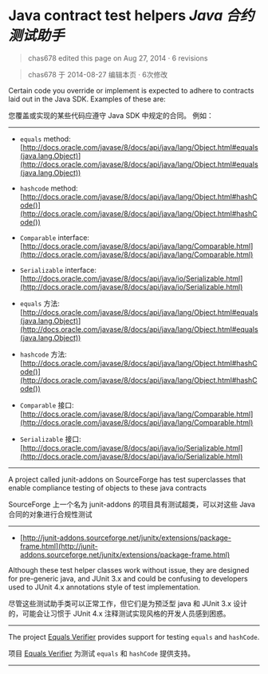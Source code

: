 # Java contract test helpers *Java 合约测试助手*

> chas678 edited this page on Aug 27, 2014 · 6 revisions 

> chas678 于 2014-08-27 编辑本页 · 6次修改

Certain code you override or implement is expected to adhere to contracts laid out in the Java SDK. 
Examples of these are:


您覆盖或实现的某些代码应遵守 Java SDK 中规定的合同。
例如：

---

* `equals` method: [http://docs.oracle.com/javase/8/docs/api/java/lang/Object.html#equals(java.lang.Object)](http://docs.oracle.com/javase/8/docs/api/java/lang/Object.html#equals(java.lang.Object))
* `hashcode` method: [http://docs.oracle.com/javase/8/docs/api/java/lang/Object.html#hashCode()](http://docs.oracle.com/javase/8/docs/api/java/lang/Object.html#hashCode())
* `Comparable` interface: [http://docs.oracle.com/javase/8/docs/api/java/lang/Comparable.html](http://docs.oracle.com/javase/8/docs/api/java/lang/Comparable.html)
* `Serializable` interface: [http://docs.oracle.com/javase/8/docs/api/java/io/Serializable.html](http://docs.oracle.com/javase/8/docs/api/java/io/Serializable.html)


* `equals` 方法: [http://docs.oracle.com/javase/8/docs/api/java/lang/Object.html#equals(java.lang.Object)](http://docs.oracle.com/javase/8/docs/api/java/lang/Object.html#equals(java.lang.Object))
* `hashcode` 方法: [http://docs.oracle.com/javase/8/docs/api/java/lang/Object.html#hashCode()](http://docs.oracle.com/javase/8/docs/api/java/lang/Object.html#hashCode())
* `Comparable` 接口: [http://docs.oracle.com/javase/8/docs/api/java/lang/Comparable.html](http://docs.oracle.com/javase/8/docs/api/java/lang/Comparable.html)
* `Serializable` 接口: [http://docs.oracle.com/javase/8/docs/api/java/io/Serializable.html](http://docs.oracle.com/javase/8/docs/api/java/io/Serializable.html)

---

A project called junit-addons on SourceForge has test superclasses that enable compliance testing of objects to these java contracts


SourceForge 上一个名为 junit-addons 的项目具有测试超类，可以对这些 Java 合同的对象进行合规性测试

---

* [http://junit-addons.sourceforge.net/junitx/extensions/package-frame.html](http://junit-addons.sourceforge.net/junitx/extensions/package-frame.html)

Although these test helper classes work without issue, they are designed for pre-generic java, and JUnit 3.x and could be confusing to developers used to JUnit 4.x annotations style of test implementation.


尽管这些测试助手类可以正常工作，但它们是为预泛型 java 和 JUnit 3.x 设计的，可能会让习惯于 JUnit 4.x 注释测试实现风格的开发人员感到困惑。

---

The project [Equals Verifier](https://github.com/jqno/equalsverifier) provides support for testing `equals` and `hashCode`.


项目 [Equals Verifier](https://github.com/jqno/equalsverifier) 为测试 `equals` 和 `hashCode` 提供支持。

---
